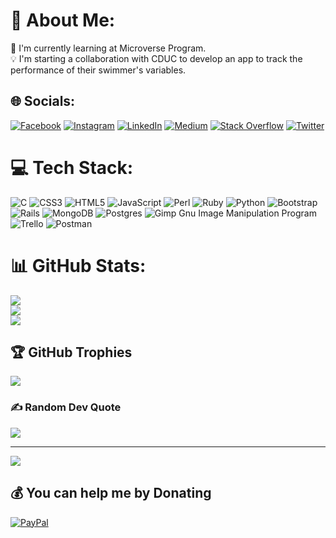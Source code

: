 # 💫 About Me:
:seedling: I'm currently learning at Microverse Program.<br>:bulb: I'm starting a collaboration with CDUC to develop an app to track the performance of their swimmer's variables.


## 🌐 Socials:
[![Facebook](https://img.shields.io/badge/Facebook-%231877F2.svg?logo=Facebook&logoColor=white)](https://facebook.com/lmunozm1702) [![Instagram](https://img.shields.io/badge/Instagram-%23E4405F.svg?logo=Instagram&logoColor=white)](https://instagram.com/lmunozm1702) [![LinkedIn](https://img.shields.io/badge/LinkedIn-%230077B5.svg?logo=linkedin&logoColor=white)](https://linkedin.com/in/luis-munoz-manriquez) [![Medium](https://img.shields.io/badge/Medium-12100E?logo=medium&logoColor=white)](https://medium.com/@lmunozm1702) [![Stack Overflow](https://img.shields.io/badge/-Stackoverflow-FE7A16?logo=stack-overflow&logoColor=white)](https://stackoverflow.com/users/303161) [![Twitter](https://img.shields.io/badge/Twitter-%231DA1F2.svg?logo=Twitter&logoColor=white)](https://twitter.com/lmunozm) 

# 💻 Tech Stack:
![C](https://img.shields.io/badge/c-%2300599C.svg?style=plastic&logo=c&logoColor=white) ![CSS3](https://img.shields.io/badge/css3-%231572B6.svg?style=plastic&logo=css3&logoColor=white) ![HTML5](https://img.shields.io/badge/html5-%23E34F26.svg?style=plastic&logo=html5&logoColor=white) ![JavaScript](https://img.shields.io/badge/javascript-%23323330.svg?style=plastic&logo=javascript&logoColor=%23F7DF1E) ![Perl](https://img.shields.io/badge/perl-%2339457E.svg?style=plastic&logo=perl&logoColor=white) ![Ruby](https://img.shields.io/badge/ruby-%23CC342D.svg?style=plastic&logo=ruby&logoColor=white) ![Python](https://img.shields.io/badge/python-3670A0?style=plastic&logo=python&logoColor=ffdd54) ![Bootstrap](https://img.shields.io/badge/bootstrap-%23563D7C.svg?style=plastic&logo=bootstrap&logoColor=white) ![Rails](https://img.shields.io/badge/rails-%23CC0000.svg?style=plastic&logo=ruby-on-rails&logoColor=white) ![MongoDB](https://img.shields.io/badge/MongoDB-%234ea94b.svg?style=plastic&logo=mongodb&logoColor=white) ![Postgres](https://img.shields.io/badge/postgres-%23316192.svg?style=plastic&logo=postgresql&logoColor=white) ![Gimp Gnu Image Manipulation Program](https://img.shields.io/badge/Gimp-657D8B?style=plastic&logo=gimp&logoColor=FFFFFF) ![Trello](https://img.shields.io/badge/Trello-%23026AA7.svg?style=plastic&logo=Trello&logoColor=white) ![Postman](https://img.shields.io/badge/Postman-FF6C37?style=plastic&logo=postman&logoColor=white)
# 📊 GitHub Stats:
![](https://github-readme-stats.vercel.app/api?username=lmunozm1702&theme=tokyonight&hide_border=false&include_all_commits=true&count_private=true)<br/>
![](https://github-readme-streak-stats.herokuapp.com/?user=lmunozm1702&theme=tokyonight&hide_border=false)<br/>
![](https://github-readme-stats.vercel.app/api/top-langs/?username=lmunozm1702&theme=tokyonight&hide_border=false&include_all_commits=true&count_private=true&layout=compact)

## 🏆 GitHub Trophies
![](https://github-profile-trophy.vercel.app/?username=lmunozm1702&theme=radical&no-frame=false&no-bg=true&margin-w=4)

### ✍️ Random Dev Quote
![](https://quotes-github-readme.vercel.app/api?type=horizontal&theme=radical)

---
[![](https://visitcount.itsvg.in/api?id=lmunozm1702&icon=7&color=6)](https://visitcount.itsvg.in)

  ## 💰 You can help me by Donating
  [![PayPal](https://img.shields.io/badge/PayPal-00457C?style=for-the-badge&logo=paypal&logoColor=white)](https://paypal.me/lmunozm1702@gmail.com) 

  
<!-- Proudly created with GPRM ( https://gprm.itsvg.in ) -->
